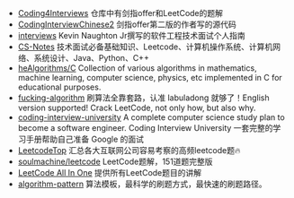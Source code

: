<!--
 * @Author: JohnJeep
 * @Date: 2020-08-16 17:18:59
 * @LastEditTime: 2020-08-24 23:25:18
 * @LastEditors: Please set LastEditors
 * @Description: 数据结构与算法刷题参考
 * @FilePath: /Reference.md
-->

- [Coding4Interviews](https://github.com/nlpjoe/Coding4Interviews) 仓库中有剑指offer和LeetCode的题解
- [CodingInterviewChinese2](https://github.com/zhedahht/CodingInterviewChinese2) 剑指offer第二版的作者写的源代码
- [interviews](https://github.com/kdn251/interviews/blob/master/README-zh-cn.md)  Kevin Naughton Jr撰写的软件工程技术面试个人指南
- [CS-Notes](https://github.com/CyC2018/CS-Notes/tree/master/notes)  技术面试必备基础知识、Leetcode、计算机操作系统、计算机网络、系统设计、Java、Python、C++
- [heAlgorithms/C](https://github.com/TheAlgorithms/C)   Collection of various algorithms in mathematics, machine learning, computer science, physics, etc implemented in C for educational purposes.
- [fucking-algorithm](https://github.com/labuladong/fucking-algorithm)  刷算法全靠套路，认准 labuladong 就够了！English version supported! Crack LeetCode, not only how, but also why.
- [coding-interview-university](https://github.com/jwasham/coding-interview-university)  A complete computer science study plan to become a software engineer. Coding Interview University 一套完整的学习手册帮助自己准备 Google 的面试
- [LeetcodeTop](https://github.com/afatcoder/LeetcodeTop)  汇总各大互联网公司容易考察的高频leetcode题🔥
- [soulmachine/leetcode](https://github.com/soulmachine/leetcode) LeetCode题解，151道题完整版
- [LeetCode All In One](https://github.com/grandyang/leetcode) 提供所有LeetCode题目的讲解
- [algorithm-pattern](https://github.com/greyireland/algorithm-pattern) 算法模板，最科学的刷题方式，最快速的刷题路径。